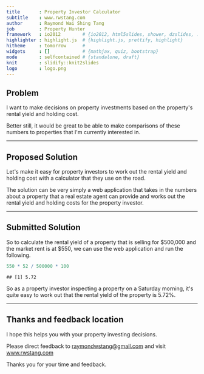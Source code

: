 ```yaml
---
title       : Property Investor Calculator
subtitle    : www.rwstang.com
author      : Raymond Wai Shing Tang
job         : Property Hunter
framework   : io2012        # {io2012, html5slides, shower, dzslides, ...}
highlighter : highlight.js  # {highlight.js, prettify, highlight}
hitheme     : tomorrow      # 
widgets     : []            # {mathjax, quiz, bootstrap}
mode        : selfcontained # {standalone, draft}
knit        : slidify::knit2slides
logo        : logo.png
---
```


## Problem

I want to make decisions on property investments based on the property's rental yield and holding cost. 

Better still, it would be great to be able to make comparisons of these numbers to properties that I'm currently interested in.

---

## Proposed Solution

Let's make it easy for property investors to work out the rental yield and holding cost with a calculator that they use on the road.

The solution can be very simply a web application that takes in the numbers about a property that a real estate agent can provide and works out the rental yield and holding costs for the property investor.

---

## Submitted Solution

So to calculate the rental yield of a property that is selling for $500,000 and the market rent is at $550, we can use the web application and run the following.


```r
550 * 52 / 500000 * 100
```

```
## [1] 5.72
```

So as a property investor inspecting a property on a Saturday morning, it's quite easy to work out that the rental yield of the property is 5.72%.

---

## Thanks and feedback location

I hope this helps you with your property investing decisions.

Please direct feedback to raymondwstang@gmail.com and visit www.rwstang.com

Thanks you for your time and feedback.
